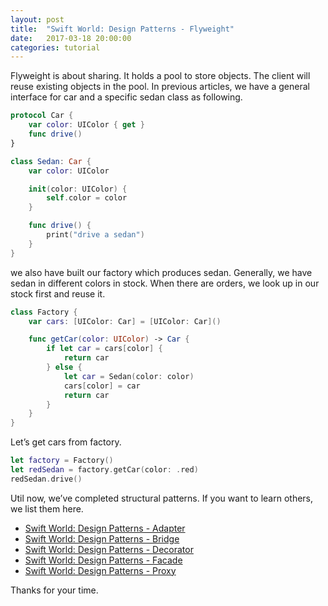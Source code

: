 ```yaml
---
layout: post
title:  "Swift World: Design Patterns - Flyweight"
date:   2017-03-18 20:00:00
categories: tutorial
---
```

Flyweight is about sharing. It holds a pool to store objects. The client will reuse existing objects in the pool.
In previous articles, we have a general interface for car and a specific sedan class as following.

```swift
protocol Car {
    var color: UIColor { get }
    func drive()
}

class Sedan: Car {
    var color: UIColor

    init(color: UIColor) {
        self.color = color
    }

    func drive() {
        print("drive a sedan")
    }
}
```

we also have built our factory which produces sedan. Generally, we have sedan in different colors in stock. When there are orders, we look up in our stock first and reuse it.

```swift
class Factory {
    var cars: [UIColor: Car] = [UIColor: Car]()

    func getCar(color: UIColor) -> Car {
        if let car = cars[color] {
            return car
        } else {
            let car = Sedan(color: color)
            cars[color] = car
            return car
        }
    }
}
```

Let’s get cars from factory.

```swift
let factory = Factory()
let redSedan = factory.getCar(color: .red)
redSedan.drive()
```

Util now, we’ve completed structural patterns. If you want to learn others, we list them here.

* [Swift World: Design Patterns - Adapter](http://pengguo.xyz/tutorial/2017/03/13/Swift-World-Design-Patterns-Adapter.html)
* [Swift World: Design Patterns - Bridge](http://pengguo.xyz/tutorial/2017/03/14/Swift-World-Design-Patterns-Bridge.html)
* [Swift World: Design Patterns - Decorator](http://pengguo.xyz/tutorial/2017/03/15/Swift-World-Design-Patterns-Decorator.html)
* [Swift World: Design Patterns - Facade](http://pengguo.xyz/tutorial/2017/03/16/Swift-World-Design-Patterns-Facade.html)
* [Swift World: Design Patterns - Proxy](http://pengguo.xyz/tutorial/2017/03/17/Swift-World-Design-Patterns-Proxy.html)

 Thanks for your time.
